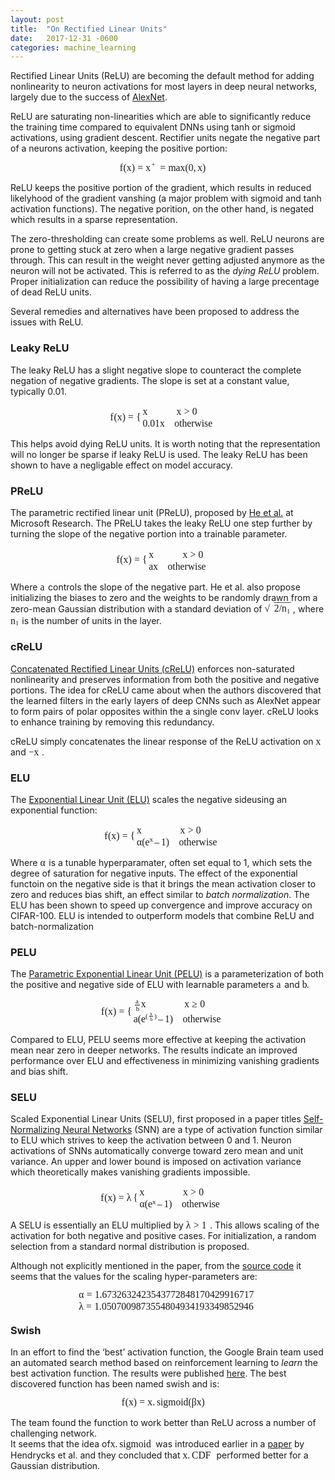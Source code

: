 ```yaml
---
layout: post
title:  "On Rectified Linear Units"
date:   2017-12-31 -0600
categories: machine_learning
---
```

<script type="text/javascript" src="http://cdn.mathjax.org/mathjax/latest/MathJax.js?config=default"></script>
Rectified Linear Units (ReLU) are becoming the default method for adding nonlinearity to neuron activations for most layers in deep neural networks, largely due to the success of [AlexNet](https://papers.nips.cc/paper/4824-imagenet-classification-with-deep-convolutional-neural-networks.pdf).

ReLU are saturating non-linearities which are able to significantly reduce the training time compared to equivalent DNNs using tanh or sigmoid activations, using gradient descent. Rectifier units negate the negative part of a neurons activation, keeping the positive portion:

<p><span class="MathJax_Preview" style="display: none;"></span><div class="MathJax_Display" style="text-align: center;"><span class="MathJax" id="MathJax-Element-1-Frame" tabindex="0" style="text-align: center;"><nobr><span class="math" id="MathJax-Span-1" style="width: 11.074em; display: inline-block;"><span style="display: inline-block; position: relative; width: 9.868em; height: 0px; font-size: 112%;"><span style="position: absolute; clip: rect(1.297em, 1009.78em, 2.636em, -999.998em); top: -2.23em; left: 0em;"><span class="mrow" id="MathJax-Span-2"><span class="mi" id="MathJax-Span-3" style="font-family: MathJax_Math-italic;">f<span style="display: inline-block; overflow: hidden; height: 1px; width: 0.047em;"></span></span><span class="mo" id="MathJax-Span-4" style="font-family: MathJax_Main;">(</span><span class="mi" id="MathJax-Span-5" style="font-family: MathJax_Math-italic;">x</span><span class="mo" id="MathJax-Span-6" style="font-family: MathJax_Main;">)</span><span class="mo" id="MathJax-Span-7" style="font-family: MathJax_Main; padding-left: 0.27em;">=</span><span class="msubsup" id="MathJax-Span-8" style="padding-left: 0.27em;"><span style="display: inline-block; position: relative; width: 1.208em; height: 0px;"><span style="position: absolute; clip: rect(3.44em, 1000.54em, 4.154em, -999.998em); top: -4.016em; left: 0em;"><span class="mi" id="MathJax-Span-9" style="font-family: MathJax_Math-italic;">x</span><span style="display: inline-block; width: 0px; height: 4.02em;"></span></span><span style="position: absolute; top: -4.417em; left: 0.583em;"><span class="mo" id="MathJax-Span-10" style="font-size: 70.7%; font-family: MathJax_Main;">+</span><span style="display: inline-block; width: 0px; height: 4.02em;"></span></span></span></span><span class="mo" id="MathJax-Span-11" style="font-family: MathJax_Main; padding-left: 0.27em;">=</span><span class="mo" id="MathJax-Span-12" style="font-family: MathJax_Main; padding-left: 0.27em;">max</span><span class="mo" id="MathJax-Span-13" style="font-family: MathJax_Main;">(</span><span class="mn" id="MathJax-Span-14" style="font-family: MathJax_Main;">0</span><span class="mo" id="MathJax-Span-15" style="font-family: MathJax_Main;">,</span><span class="mi" id="MathJax-Span-16" style="font-family: MathJax_Math-italic; padding-left: 0.181em;">x</span><span class="mo" id="MathJax-Span-17" style="font-family: MathJax_Main;">)</span></span><span style="display: inline-block; width: 0px; height: 2.234em;"></span></span></span><span style="display: inline-block; overflow: hidden; vertical-align: -0.348em; border-left: 0px solid; width: 0px; height: 1.302em;"></span></span></nobr></span></div><script type="math/tex; mode=display" id="MathJax-Element-1">\begin{equation} f(x) = x^+ = \max(0, x) \end{equation}</script></p>

ReLU keeps the positive portion of the gradient, which results in reduced likelyhood of the gradient vanshing (a major problem with sigmoid and tanh activation functions). The negative porition, on the other hand, is negated which results in a sparse representation.

The zero-thresholding can create some problems as well. ReLU neurons are prone to getting stuck at zero when a large negative gradient passes through. This can result in the weight never getting adjusted anymore as the neuron will not be activated. This is referred to as the <em>dying ReLU</em> problem. Proper initialization can reduce the possibility of having a large precentage of dead ReLU units.

Several remedies and alternatives have been proposed to address the issues with ReLU.

### Leaky ReLU

The leaky ReLU has a slight negative slope to counteract the complete negation of negative gradients. The slope is set at a constant value, typically 0.01.

<p><span class="MathJax_Preview" style="display: none;"></span><div class="MathJax_Display" style="text-align: center;"><span class="MathJax" id="MathJax-Element-2-Frame" tabindex="0" style="text-align: center;"><nobr><span class="math" id="MathJax-Span-18" style="width: 13.217em; display: inline-block;"><span style="display: inline-block; position: relative; width: 11.788em; height: 0px; font-size: 112%;"><span style="position: absolute; clip: rect(1.788em, 1011.79em, 4.422em, -999.998em); top: -3.346em; left: 0em;"><span class="mrow" id="MathJax-Span-19"><span class="mi" id="MathJax-Span-20" style="font-family: MathJax_Math-italic;">f<span style="display: inline-block; overflow: hidden; height: 1px; width: 0.047em;"></span></span><span class="mo" id="MathJax-Span-21" style="font-family: MathJax_Main;">(</span><span class="mi" id="MathJax-Span-22" style="font-family: MathJax_Math-italic;">x</span><span class="mo" id="MathJax-Span-23" style="font-family: MathJax_Main;">)</span><span class="mo" id="MathJax-Span-24" style="font-family: MathJax_Main; padding-left: 0.27em;">=</span><span class="mrow" id="MathJax-Span-25" style="padding-left: 0.27em;"><span class="mo" id="MathJax-Span-26" style="vertical-align: 0em;"><span style="font-family: MathJax_Size3;">{</span></span><span class="mtable" id="MathJax-Span-27" style="padding-right: 0.181em; padding-left: 0.181em;"><span style="display: inline-block; position: relative; width: 7.458em; height: 0px;"><span style="position: absolute; clip: rect(2.681em, 1007.46em, 4.824em, -999.998em); top: -4.016em; left: 0em;"><span style="display: inline-block; position: relative; width: 7.458em; height: 0px;"><span style="position: absolute; clip: rect(3.217em, 1005.94em, 4.199em, -999.998em); top: -4.551em; left: 0em;"><span class="mtd" id="MathJax-Span-28"><span class="mrow" id="MathJax-Span-29"><span class="mi" id="MathJax-Span-30" style="font-family: MathJax_Math-italic;">x</span><span class="mspace" id="MathJax-Span-31" style="height: 0em; vertical-align: 0em; width: 0.984em; display: inline-block; overflow: hidden;"></span><span class="mspace" id="MathJax-Span-32" style="height: 0em; vertical-align: 0em; width: 0.984em; display: inline-block; overflow: hidden;"></span><span class="mspace" id="MathJax-Span-33" style="height: 0em; vertical-align: 0em; width: 0.984em; display: inline-block; overflow: hidden;"></span><span class="mi" id="MathJax-Span-34" style="font-family: MathJax_Math-italic;">x</span><span class="mo" id="MathJax-Span-35" style="font-family: MathJax_Main; padding-left: 0.27em;">&gt;</span><span class="mn" id="MathJax-Span-36" style="font-family: MathJax_Main; padding-left: 0.27em;">0</span></span></span><span style="display: inline-block; width: 0px; height: 4.02em;"></span></span><span style="position: absolute; clip: rect(3.172em, 1007.46em, 4.154em, -999.998em); top: -3.346em; left: 0em;"><span class="mtd" id="MathJax-Span-37"><span class="mrow" id="MathJax-Span-38"><span class="mn" id="MathJax-Span-39" style="font-family: MathJax_Main;">0.01</span><span class="mi" id="MathJax-Span-40" style="font-family: MathJax_Math-italic;">x</span><span class="mspace" id="MathJax-Span-41" style="height: 0em; vertical-align: 0em; width: 0.984em; display: inline-block; overflow: hidden;"></span><span class="mtext" id="MathJax-Span-42" style="font-family: MathJax_Main;">otherwise</span></span></span><span style="display: inline-block; width: 0px; height: 4.02em;"></span></span></span><span style="display: inline-block; width: 0px; height: 4.02em;"></span></span></span></span><span class="mo" id="MathJax-Span-43"></span></span></span><span style="display: inline-block; width: 0px; height: 3.35em;"></span></span></span><span style="display: inline-block; overflow: hidden; vertical-align: -1.097em; border-left: 0px solid; width: 0px; height: 2.802em;"></span></span></nobr></span></div><script type="math/tex; mode=display" id="MathJax-Element-2">\begin{equation} 
f(x)=\begin{cases} 
x \quad \quad \quad x > 0\\ 
0.01x \quad \text{otherwise} 
\end{cases} 
\end{equation}</script></p>

This helps avoid dying ReLU units. It is worth noting that the representation will no longer be sparse if leaky ReLU is used. The leaky ReLU has been shown to have a negligable effect on model accuracy.

### PReLU

The parametric rectified linear unit (PReLU), proposed by [He et al.](https://arxiv.org/pdf/1502.01852.pdf) at Microsoft Research. The PReLU takes the leaky ReLU one step further by turning the slope of the negative portion into a trainable parameter.

<p><span class="MathJax_Preview" style="display: none;"></span><div class="MathJax_Display" style="text-align: center;"><span class="MathJax" id="MathJax-Element-3-Frame" tabindex="0" style="text-align: center;"><nobr><span class="math" id="MathJax-Span-44" style="width: 11.833em; display: inline-block;"><span style="display: inline-block; position: relative; width: 10.538em; height: 0px; font-size: 112%;"><span style="position: absolute; clip: rect(1.788em, 1010.54em, 4.422em, -999.998em); top: -3.346em; left: 0em;"><span class="mrow" id="MathJax-Span-45"><span class="mi" id="MathJax-Span-46" style="font-family: MathJax_Math-italic;">f<span style="display: inline-block; overflow: hidden; height: 1px; width: 0.047em;"></span></span><span class="mo" id="MathJax-Span-47" style="font-family: MathJax_Main;">(</span><span class="mi" id="MathJax-Span-48" style="font-family: MathJax_Math-italic;">x</span><span class="mo" id="MathJax-Span-49" style="font-family: MathJax_Main;">)</span><span class="mo" id="MathJax-Span-50" style="font-family: MathJax_Main; padding-left: 0.27em;">=</span><span class="mrow" id="MathJax-Span-51" style="padding-left: 0.27em;"><span class="mo" id="MathJax-Span-52" style="vertical-align: 0em;"><span style="font-family: MathJax_Size3;">{</span></span><span class="mtable" id="MathJax-Span-53" style="padding-right: 0.181em; padding-left: 0.181em;"><span style="display: inline-block; position: relative; width: 6.208em; height: 0px;"><span style="position: absolute; clip: rect(2.681em, 1006.21em, 4.824em, -999.998em); top: -4.016em; left: 0em;"><span style="display: inline-block; position: relative; width: 6.208em; height: 0px;"><span style="position: absolute; clip: rect(3.217em, 1005.94em, 4.199em, -999.998em); top: -4.551em; left: 0em;"><span class="mtd" id="MathJax-Span-54"><span class="mrow" id="MathJax-Span-55"><span class="mi" id="MathJax-Span-56" style="font-family: MathJax_Math-italic;">x</span><span class="mspace" id="MathJax-Span-57" style="height: 0em; vertical-align: 0em; width: 0.984em; display: inline-block; overflow: hidden;"></span><span class="mspace" id="MathJax-Span-58" style="height: 0em; vertical-align: 0em; width: 0.984em; display: inline-block; overflow: hidden;"></span><span class="mspace" id="MathJax-Span-59" style="height: 0em; vertical-align: 0em; width: 0.984em; display: inline-block; overflow: hidden;"></span><span class="mi" id="MathJax-Span-60" style="font-family: MathJax_Math-italic;">x</span><span class="mo" id="MathJax-Span-61" style="font-family: MathJax_Main; padding-left: 0.27em;">&gt;</span><span class="mn" id="MathJax-Span-62" style="font-family: MathJax_Main; padding-left: 0.27em;">0</span></span></span><span style="display: inline-block; width: 0px; height: 4.02em;"></span></span><span style="position: absolute; clip: rect(3.172em, 1006.21em, 4.154em, -999.998em); top: -3.346em; left: 0em;"><span class="mtd" id="MathJax-Span-63"><span class="mrow" id="MathJax-Span-64"><span class="mi" id="MathJax-Span-65" style="font-family: MathJax_Math-italic;">a</span><span class="mi" id="MathJax-Span-66" style="font-family: MathJax_Math-italic;">x</span><span class="mspace" id="MathJax-Span-67" style="height: 0em; vertical-align: 0em; width: 0.984em; display: inline-block; overflow: hidden;"></span><span class="mtext" id="MathJax-Span-68" style="font-family: MathJax_Main;">otherwise</span></span></span><span style="display: inline-block; width: 0px; height: 4.02em;"></span></span></span><span style="display: inline-block; width: 0px; height: 4.02em;"></span></span></span></span><span class="mo" id="MathJax-Span-69"></span></span></span><span style="display: inline-block; width: 0px; height: 3.35em;"></span></span></span><span style="display: inline-block; overflow: hidden; vertical-align: -1.097em; border-left: 0px solid; width: 0px; height: 2.802em;"></span></span></nobr></span></div><script type="math/tex; mode=display" id="MathJax-Element-3">\begin{equation} 
f(x)=\begin{cases} 
x \quad \quad \quad x > 0 \\ 
ax \quad \text{otherwise} 
\end{cases} 
\end{equation}</script></p>
<p>Where <span class="MathJax_Preview" style="display: none;"></span><span class="MathJax" id="MathJax-Element-4-Frame" tabindex="0" style=""><nobr><span class="math" id="MathJax-Span-70" style="width: 0.627em; display: inline-block;"><span style="display: inline-block; position: relative; width: 0.538em; height: 0px; font-size: 112%;"><span style="position: absolute; clip: rect(1.654em, 1000.49em, 2.368em, -999.998em); top: -2.23em; left: 0em;"><span class="mrow" id="MathJax-Span-71"><span class="mi" id="MathJax-Span-72" style="font-family: MathJax_Math-italic;">a</span></span><span style="display: inline-block; width: 0px; height: 2.234em;"></span></span></span><span style="display: inline-block; overflow: hidden; vertical-align: -0.048em; border-left: 0px solid; width: 0px; height: 0.603em;"></span></span></nobr></span><script type="math/tex" id="MathJax-Element-4">a</script> controls the slope of the negative part. He et al. also propose initializing the biases to zero and the weights to be randomly drawn from a zero-mean Gaussian distribution with a standard deviation of <span class="MathJax_Preview" style="display: none;"></span><span class="MathJax" id="MathJax-Element-5-Frame" tabindex="0" style=""><nobr><span class="math" id="MathJax-Span-73" style="width: 3.261em; display: inline-block;"><span style="display: inline-block; position: relative; width: 2.904em; height: 0px; font-size: 112%;"><span style="position: absolute; clip: rect(1.252em, 1002.9em, 2.681em, -999.998em); top: -2.23em; left: 0em;"><span class="mrow" id="MathJax-Span-74"><span class="msqrt" id="MathJax-Span-75"><span style="display: inline-block; position: relative; width: 2.904em; height: 0px;"><span style="position: absolute; clip: rect(3.127em, 1001.88em, 4.422em, -999.998em); top: -4.016em; left: 0.984em;"><span class="mrow" id="MathJax-Span-76"><span class="mn" id="MathJax-Span-77" style="font-family: MathJax_Main;">2</span><span class="texatom" id="MathJax-Span-78"><span class="mrow" id="MathJax-Span-79"><span class="mo" id="MathJax-Span-80" style="font-family: MathJax_Main;">/</span></span></span><span class="msubsup" id="MathJax-Span-81"><span style="display: inline-block; position: relative; width: 0.895em; height: 0px;"><span style="position: absolute; clip: rect(3.44em, 1000.58em, 4.154em, -999.998em); top: -4.016em; left: 0em;"><span class="mi" id="MathJax-Span-82" style="font-family: MathJax_Math-italic;">n</span><span style="display: inline-block; width: 0px; height: 4.02em;"></span></span><span style="position: absolute; top: -3.882em; left: 0.583em;"><span class="mi" id="MathJax-Span-83" style="font-size: 70.7%; font-family: MathJax_Math-italic;">l</span><span style="display: inline-block; width: 0px; height: 4.02em;"></span></span></span></span></span><span style="display: inline-block; width: 0px; height: 4.02em;"></span></span><span style="position: absolute; clip: rect(3.618em, 1001.92em, 3.931em, -999.998em); top: -4.596em; left: 0.984em;"><span style="display: inline-block; position: relative; width: 1.922em; height: 0px;"><span style="position: absolute; font-family: MathJax_Main; top: -4.016em; left: -0.087em;">−<span style="display: inline-block; width: 0px; height: 4.02em;"></span></span><span style="position: absolute; font-family: MathJax_Main; top: -4.016em; left: 1.208em;">−<span style="display: inline-block; width: 0px; height: 4.02em;"></span></span><span style="font-family: MathJax_Main; position: absolute; top: -4.016em; left: 0.315em;">−<span style="display: inline-block; width: 0px; height: 4.02em;"></span></span><span style="font-family: MathJax_Main; position: absolute; top: -4.016em; left: 0.761em;">−<span style="display: inline-block; width: 0px; height: 4.02em;"></span></span></span><span style="display: inline-block; width: 0px; height: 4.02em;"></span></span><span style="position: absolute; clip: rect(3.038em, 1001.03em, 4.511em, -999.998em); top: -4.016em; left: 0em;"><span style="font-family: MathJax_Size1;">√</span><span style="display: inline-block; width: 0px; height: 4.02em;"></span></span></span></span></span><span style="display: inline-block; width: 0px; height: 2.234em;"></span></span></span><span style="display: inline-block; overflow: hidden; vertical-align: -0.398em; border-left: 0px solid; width: 0px; height: 1.453em;"></span></span></nobr></span><script type="math/tex" id="MathJax-Element-5">\sqrt{2/n_l}</script>, where <span class="MathJax_Preview" style="display: none;"></span><span class="MathJax" id="MathJax-Element-6-Frame" tabindex="0" style=""><nobr><span class="math" id="MathJax-Span-84" style="width: 1.029em; display: inline-block;"><span style="display: inline-block; position: relative; width: 0.895em; height: 0px; font-size: 112%;"><span style="position: absolute; clip: rect(1.654em, 1000.89em, 2.547em, -999.998em); top: -2.23em; left: 0em;"><span class="mrow" id="MathJax-Span-85"><span class="msubsup" id="MathJax-Span-86"><span style="display: inline-block; position: relative; width: 0.895em; height: 0px;"><span style="position: absolute; clip: rect(3.44em, 1000.58em, 4.154em, -999.998em); top: -4.016em; left: 0em;"><span class="mi" id="MathJax-Span-87" style="font-family: MathJax_Math-italic;">n</span><span style="display: inline-block; width: 0px; height: 4.02em;"></span></span><span style="position: absolute; top: -3.882em; left: 0.583em;"><span class="mi" id="MathJax-Span-88" style="font-size: 70.7%; font-family: MathJax_Math-italic;">l</span><span style="display: inline-block; width: 0px; height: 4.02em;"></span></span></span></span></span><span style="display: inline-block; width: 0px; height: 2.234em;"></span></span></span><span style="display: inline-block; overflow: hidden; vertical-align: -0.247em; border-left: 0px solid; width: 0px; height: 0.753em;"></span></span></nobr></span><script type="math/tex" id="MathJax-Element-6">n_l</script> is the number of units in the layer.</p>
<h3>cReLU</h3>
<p><a href="https://arxiv.org/pdf/1603.05201.pdf">Concatenated Rectified Linear Units (cReLU)</a> enforces non-saturated nonlinearity and preserves information from both the positive and negative portions. The idea for cReLU came about when the authors discovered that the learned filters in the early layers of deep CNNs such as AlexNet appear to form pairs of polar opposites within the a single conv layer. cReLU looks to enhance training by removing this redundancy.</p>
<p>cReLU simply concatenates the linear response of the ReLU activation on <span class="MathJax_Preview" style="display: none;"></span><span class="MathJax" id="MathJax-Element-7-Frame" tabindex="0" style=""><nobr><span class="math" id="MathJax-Span-89" style="width: 0.672em; display: inline-block;"><span style="display: inline-block; position: relative; width: 0.583em; height: 0px; font-size: 112%;"><span style="position: absolute; clip: rect(1.654em, 1000.54em, 2.368em, -999.998em); top: -2.23em; left: 0em;"><span class="mrow" id="MathJax-Span-90"><span class="mi" id="MathJax-Span-91" style="font-family: MathJax_Math-italic;">x</span></span><span style="display: inline-block; width: 0px; height: 2.234em;"></span></span></span><span style="display: inline-block; overflow: hidden; vertical-align: -0.048em; border-left: 0px solid; width: 0px; height: 0.603em;"></span></span></nobr></span><script type="math/tex" id="MathJax-Element-7">x</script> and <span class="MathJax_Preview" style="display: none;"></span><span class="MathJax" id="MathJax-Element-8-Frame" tabindex="0" style=""><nobr><span class="math" id="MathJax-Span-92" style="width: 1.52em; display: inline-block;"><span style="display: inline-block; position: relative; width: 1.342em; height: 0px; font-size: 112%;"><span style="position: absolute; clip: rect(1.52em, 1001.3em, 2.458em, -999.998em); top: -2.23em; left: 0em;"><span class="mrow" id="MathJax-Span-93"><span class="mo" id="MathJax-Span-94" style="font-family: MathJax_Main;">−</span><span class="mi" id="MathJax-Span-95" style="font-family: MathJax_Math-italic;">x</span></span><span style="display: inline-block; width: 0px; height: 2.234em;"></span></span></span><span style="display: inline-block; overflow: hidden; vertical-align: -0.148em; border-left: 0px solid; width: 0px; height: 0.853em;"></span></span></nobr></span><script type="math/tex" id="MathJax-Element-8">-x</script>.</p>

### ELU

<p>The <a href="https://arxiv.org/pdf/1511.07289.pdf">Exponential Linear Unit (ELU)</a> scales the negative sideusing an exponential function:</p>
<p><span class="MathJax_Preview" style="display: none;"></span><div class="MathJax_Display" style="text-align: center;"><span class="MathJax" id="MathJax-Element-9-Frame" tabindex="0" style="text-align: center;"><nobr><span class="math" id="MathJax-Span-96" style="width: 14.556em; display: inline-block;"><span style="display: inline-block; position: relative; width: 12.993em; height: 0px; font-size: 112%;"><span style="position: absolute; clip: rect(1.788em, 1012.99em, 4.422em, -999.998em); top: -3.346em; left: 0em;"><span class="mrow" id="MathJax-Span-97"><span class="mi" id="MathJax-Span-98" style="font-family: MathJax_Math-italic;">f<span style="display: inline-block; overflow: hidden; height: 1px; width: 0.047em;"></span></span><span class="mo" id="MathJax-Span-99" style="font-family: MathJax_Main;">(</span><span class="mi" id="MathJax-Span-100" style="font-family: MathJax_Math-italic;">x</span><span class="mo" id="MathJax-Span-101" style="font-family: MathJax_Main;">)</span><span class="mo" id="MathJax-Span-102" style="font-family: MathJax_Main; padding-left: 0.27em;">=</span><span class="mrow" id="MathJax-Span-103" style="padding-left: 0.27em;"><span class="mo" id="MathJax-Span-104" style="vertical-align: 0em;"><span style="font-family: MathJax_Size3;">{</span></span><span class="mtable" id="MathJax-Span-105" style="padding-right: 0.181em; padding-left: 0.181em;"><span style="display: inline-block; position: relative; width: 8.663em; height: 0px;"><span style="position: absolute; clip: rect(2.636em, 1008.62em, 5.047em, -999.998em); top: -4.016em; left: 0em;"><span style="display: inline-block; position: relative; width: 8.663em; height: 0px;"><span style="position: absolute; clip: rect(3.217em, 1006.92em, 4.199em, -999.998em); top: -4.596em; left: 0em;"><span class="mtd" id="MathJax-Span-106"><span class="mrow" id="MathJax-Span-107"><span class="mi" id="MathJax-Span-108" style="font-family: MathJax_Math-italic;">x</span><span class="mspace" id="MathJax-Span-109" style="height: 0em; vertical-align: 0em; width: 0.984em; display: inline-block; overflow: hidden;"></span><span class="mspace" id="MathJax-Span-110" style="height: 0em; vertical-align: 0em; width: 0.984em; display: inline-block; overflow: hidden;"></span><span class="mspace" id="MathJax-Span-111" style="height: 0em; vertical-align: 0em; width: 0.984em; display: inline-block; overflow: hidden;"></span><span class="mspace" id="MathJax-Span-112" style="height: 0em; vertical-align: 0em; width: 0.984em; display: inline-block; overflow: hidden;"></span><span class="mi" id="MathJax-Span-113" style="font-family: MathJax_Math-italic;">x</span><span class="mo" id="MathJax-Span-114" style="font-family: MathJax_Main; padding-left: 0.27em;">&gt;</span><span class="mn" id="MathJax-Span-115" style="font-family: MathJax_Main; padding-left: 0.27em;">0</span></span></span><span style="display: inline-block; width: 0px; height: 4.02em;"></span></span><span style="position: absolute; clip: rect(3.127em, 1008.62em, 4.422em, -999.998em); top: -3.391em; left: 0em;"><span class="mtd" id="MathJax-Span-116"><span class="mrow" id="MathJax-Span-117"><span class="mi" id="MathJax-Span-118" style="font-family: MathJax_Math-italic;">α</span><span class="mo" id="MathJax-Span-119" style="font-family: MathJax_Main;">(</span><span class="msubsup" id="MathJax-Span-120"><span style="display: inline-block; position: relative; width: 0.94em; height: 0px;"><span style="position: absolute; clip: rect(3.44em, 1000.45em, 4.154em, -999.998em); top: -4.016em; left: 0em;"><span class="mi" id="MathJax-Span-121" style="font-family: MathJax_Math-italic;">e</span><span style="display: inline-block; width: 0px; height: 4.02em;"></span></span><span style="position: absolute; top: -4.373em; left: 0.449em;"><span class="mi" id="MathJax-Span-122" style="font-size: 70.7%; font-family: MathJax_Math-italic;">x</span><span style="display: inline-block; width: 0px; height: 4.02em;"></span></span></span></span><span class="mo" id="MathJax-Span-123" style="font-family: MathJax_Main;">–</span><span class="mn" id="MathJax-Span-124" style="font-family: MathJax_Main; padding-left: 0.181em;">1</span><span class="mo" id="MathJax-Span-125" style="font-family: MathJax_Main;">)</span><span class="mspace" id="MathJax-Span-126" style="height: 0em; vertical-align: 0em; width: 0.984em; display: inline-block; overflow: hidden;"></span><span class="mtext" id="MathJax-Span-127" style="font-family: MathJax_Main;">otherwise</span></span></span><span style="display: inline-block; width: 0px; height: 4.02em;"></span></span></span><span style="display: inline-block; width: 0px; height: 4.02em;"></span></span></span></span><span class="mo" id="MathJax-Span-128"></span></span></span><span style="display: inline-block; width: 0px; height: 3.35em;"></span></span></span><span style="display: inline-block; overflow: hidden; vertical-align: -1.097em; border-left: 0px solid; width: 0px; height: 2.802em;"></span></span></nobr></span></div><script type="math/tex; mode=display" id="MathJax-Element-9">\begin{equation} 
f(x)=\begin{cases} 
x \quad \quad \quad \quad x > 0\\ 
\alpha(e^x – 1) \quad \text{otherwise} 
\end{cases} 
\end{equation}</script></p>
<p>Where <span class="MathJax_Preview" style="display: none;"></span><span class="MathJax" id="MathJax-Element-10-Frame" tabindex="0" style=""><nobr><span class="math" id="MathJax-Span-129" style="width: 0.717em; display: inline-block;"><span style="display: inline-block; position: relative; width: 0.627em; height: 0px; font-size: 112%;"><span style="position: absolute; clip: rect(1.654em, 1000.58em, 2.368em, -999.998em); top: -2.23em; left: 0em;"><span class="mrow" id="MathJax-Span-130"><span class="mi" id="MathJax-Span-131" style="font-family: MathJax_Math-italic;">α</span></span><span style="display: inline-block; width: 0px; height: 2.234em;"></span></span></span><span style="display: inline-block; overflow: hidden; vertical-align: -0.048em; border-left: 0px solid; width: 0px; height: 0.603em;"></span></span></nobr></span><script type="math/tex" id="MathJax-Element-10">\alpha</script> is a tunable hyperparamater, often set equal to 1, which sets the degree of saturation for negative inputs. The effect of the exponential functoin on the negative side is that it brings the mean activation closer to zero and reduces bias shift, an effect similar to <em>batch normalization</em>. The ELU has been shown to speed up convergence and improve accuracy on CIFAR-100. ELU is intended to outperform models that combine ReLU and batch-normalization</p>

### PELU

<p>The <a href="https://arxiv.org/pdf/1605.09332.pdf">Parametric Exponential Linear Unit (PELU)</a> is a parameterization of both the positive and negative side of ELU with learnable parameters <span class="MathJax_Preview" style="display: none;"></span><span class="MathJax" id="MathJax-Element-11-Frame" tabindex="0" style=""><nobr><span class="math" id="MathJax-Span-132" style="width: 0.627em; display: inline-block;"><span style="display: inline-block; position: relative; width: 0.538em; height: 0px; font-size: 112%;"><span style="position: absolute; clip: rect(1.654em, 1000.49em, 2.368em, -999.998em); top: -2.23em; left: 0em;"><span class="mrow" id="MathJax-Span-133"><span class="mi" id="MathJax-Span-134" style="font-family: MathJax_Math-italic;">a</span></span><span style="display: inline-block; width: 0px; height: 2.234em;"></span></span></span><span style="display: inline-block; overflow: hidden; vertical-align: -0.048em; border-left: 0px solid; width: 0px; height: 0.603em;"></span></span></nobr></span><script type="math/tex" id="MathJax-Element-11">a</script> and <span class="MathJax_Preview" style="display: none;"></span><span class="MathJax" id="MathJax-Element-12-Frame" tabindex="0" style=""><nobr><span class="math" id="MathJax-Span-135" style="width: 0.493em; display: inline-block;"><span style="display: inline-block; position: relative; width: 0.449em; height: 0px; font-size: 112%;"><span style="position: absolute; clip: rect(1.386em, 1000.45em, 2.368em, -999.998em); top: -2.23em; left: 0em;"><span class="mrow" id="MathJax-Span-136"><span class="mi" id="MathJax-Span-137" style="font-family: MathJax_Math-italic;">b</span></span><span style="display: inline-block; width: 0px; height: 2.234em;"></span></span></span><span style="display: inline-block; overflow: hidden; vertical-align: -0.048em; border-left: 0px solid; width: 0px; height: 0.903em;"></span></span></nobr></span><script type="math/tex" id="MathJax-Element-12">b</script>.</p>
<p><span class="MathJax_Preview" style="display: none;"></span><div class="MathJax_Display" style="text-align: center;"><span class="MathJax" id="MathJax-Element-13-Frame" tabindex="0" style="text-align: center;"><nobr><span class="math" id="MathJax-Span-138" style="width: 15.315em; display: inline-block;"><span style="display: inline-block; position: relative; width: 13.663em; height: 0px; font-size: 112%;"><span style="position: absolute; clip: rect(1.654em, 1013.66em, 4.556em, -999.998em); top: -3.346em; left: 0em;"><span class="mrow" id="MathJax-Span-139"><span class="mi" id="MathJax-Span-140" style="font-family: MathJax_Math-italic;">f<span style="display: inline-block; overflow: hidden; height: 1px; width: 0.047em;"></span></span><span class="mo" id="MathJax-Span-141" style="font-family: MathJax_Main;">(</span><span class="mi" id="MathJax-Span-142" style="font-family: MathJax_Math-italic;">x</span><span class="mo" id="MathJax-Span-143" style="font-family: MathJax_Main;">)</span><span class="mo" id="MathJax-Span-144" style="font-family: MathJax_Main; padding-left: 0.27em;">=</span><span class="mrow" id="MathJax-Span-145" style="padding-left: 0.27em;"><span class="mo" id="MathJax-Span-146" style="vertical-align: 0em;"><span style="font-family: MathJax_Size3;">{</span></span><span class="mtable" id="MathJax-Span-147" style="padding-right: 0.181em; padding-left: 0.181em;"><span style="display: inline-block; position: relative; width: 9.333em; height: 0px;"><span style="position: absolute; clip: rect(2.413em, 1009.33em, 5.225em, -999.998em); top: -4.016em; left: 0em;"><span style="display: inline-block; position: relative; width: 9.333em; height: 0px;"><span style="position: absolute; clip: rect(3.172em, 1007.64em, 4.556em, -999.998em); top: -4.775em; left: 0em;"><span class="mtd" id="MathJax-Span-148"><span class="mrow" id="MathJax-Span-149"><span class="mfrac" id="MathJax-Span-150"><span style="display: inline-block; position: relative; width: 0.493em; height: 0px; margin-right: 0.136em; margin-left: 0.136em;"><span style="position: absolute; clip: rect(3.574em, 1000.36em, 4.154em, -999.998em); top: -4.417em; left: 50%; margin-left: -0.176em;"><span class="mi" id="MathJax-Span-151" style="font-size: 70.7%; font-family: MathJax_Math-italic;">a</span><span style="display: inline-block; width: 0px; height: 4.02em;"></span></span><span style="position: absolute; clip: rect(3.395em, 1000.32em, 4.154em, -999.998em); top: -3.614em; left: 50%; margin-left: -0.132em;"><span class="mi" id="MathJax-Span-152" style="font-size: 70.7%; font-family: MathJax_Math-italic;">b</span><span style="display: inline-block; width: 0px; height: 4.02em;"></span></span><span style="position: absolute; clip: rect(0.895em, 1000.49em, 1.208em, -999.998em); top: -1.292em; left: 0em;"><span style="display: inline-block; overflow: hidden; vertical-align: 0em; border-top: 1.3px solid; width: 0.493em; height: 0px;"></span><span style="display: inline-block; width: 0px; height: 1.074em;"></span></span></span></span><span class="mi" id="MathJax-Span-153" style="font-family: MathJax_Math-italic;">x</span><span class="mspace" id="MathJax-Span-154" style="height: 0em; vertical-align: 0em; width: 0.984em; display: inline-block; overflow: hidden;"></span><span class="mspace" id="MathJax-Span-155" style="height: 0em; vertical-align: 0em; width: 0.984em; display: inline-block; overflow: hidden;"></span><span class="mspace" id="MathJax-Span-156" style="height: 0em; vertical-align: 0em; width: 0.984em; display: inline-block; overflow: hidden;"></span><span class="mspace" id="MathJax-Span-157" style="height: 0em; vertical-align: 0em; width: 0.984em; display: inline-block; overflow: hidden;"></span><span class="mi" id="MathJax-Span-158" style="font-family: MathJax_Math-italic;">x</span><span class="mo" id="MathJax-Span-159" style="font-family: MathJax_Main; padding-left: 0.27em;">≥</span><span class="mn" id="MathJax-Span-160" style="font-family: MathJax_Main; padding-left: 0.27em;">0</span></span></span><span style="display: inline-block; width: 0px; height: 4.02em;"></span></span><span style="position: absolute; clip: rect(2.904em, 1009.33em, 4.422em, -999.998em); top: -3.212em; left: 0em;"><span class="mtd" id="MathJax-Span-161"><span class="mrow" id="MathJax-Span-162"><span class="mi" id="MathJax-Span-163" style="font-family: MathJax_Math-italic;">a</span><span class="mo" id="MathJax-Span-164" style="font-family: MathJax_Main;">(</span><span class="msubsup" id="MathJax-Span-165"><span style="display: inline-block; position: relative; width: 1.743em; height: 0px;"><span style="position: absolute; clip: rect(3.44em, 1000.45em, 4.154em, -999.998em); top: -4.016em; left: 0em;"><span class="mi" id="MathJax-Span-166" style="font-family: MathJax_Math-italic;">e</span><span style="display: inline-block; width: 0px; height: 4.02em;"></span></span><span style="position: absolute; top: -4.462em; left: 0.449em;"><span class="texatom" id="MathJax-Span-167"><span class="mrow" id="MathJax-Span-168"><span class="mo" id="MathJax-Span-169" style="font-size: 70.7%; font-family: MathJax_Main;">(</span><span class="mfrac" id="MathJax-Span-170"><span style="display: inline-block; position: relative; width: 0.404em; height: 0px; margin-right: 0.136em; margin-left: 0.136em;"><span style="position: absolute; clip: rect(3.663em, 1000.27em, 4.154em, -999.998em); top: -4.328em; left: 50%; margin-left: -0.132em;"><span class="mi" id="MathJax-Span-171" style="font-size: 50%; font-family: MathJax_Math-italic;">x</span><span style="display: inline-block; width: 0px; height: 4.02em;"></span></span><span style="position: absolute; clip: rect(3.529em, 1000.23em, 4.154em, -999.998em); top: -3.703em; left: 50%; margin-left: -0.087em;"><span class="mi" id="MathJax-Span-172" style="font-size: 50%; font-family: MathJax_Math-italic;">b</span><span style="display: inline-block; width: 0px; height: 4.02em;"></span></span><span style="position: absolute; clip: rect(0.895em, 1000.4em, 1.208em, -999.998em); top: -1.203em; left: 0em;"><span style="display: inline-block; overflow: hidden; vertical-align: 0em; border-top: 1.3px solid; width: 0.404em; height: 0px;"></span><span style="display: inline-block; width: 0px; height: 1.074em;"></span></span></span></span><span class="mo" id="MathJax-Span-173" style="font-size: 70.7%; font-family: MathJax_Main;">)</span></span></span><span style="display: inline-block; width: 0px; height: 4.02em;"></span></span></span></span><span class="mo" id="MathJax-Span-174" style="font-family: MathJax_Main;">–</span><span class="mn" id="MathJax-Span-175" style="font-family: MathJax_Main; padding-left: 0.181em;">1</span><span class="mo" id="MathJax-Span-176" style="font-family: MathJax_Main;">)</span><span class="mspace" id="MathJax-Span-177" style="height: 0em; vertical-align: 0em; width: 0.984em; display: inline-block; overflow: hidden;"></span><span class="mtext" id="MathJax-Span-178" style="font-family: MathJax_Main;">otherwise</span></span></span><span style="display: inline-block; width: 0px; height: 4.02em;"></span></span></span><span style="display: inline-block; width: 0px; height: 4.02em;"></span></span></span></span><span class="mo" id="MathJax-Span-179"></span></span></span><span style="display: inline-block; width: 0px; height: 3.35em;"></span></span></span><span style="display: inline-block; overflow: hidden; vertical-align: -1.248em; border-left: 0px solid; width: 0px; height: 3.052em;"></span></span></nobr></span></div><script type="math/tex; mode=display" id="MathJax-Element-13">\begin{equation} 
f(x)=\begin{cases} 
\frac{a}{b}x \quad \quad \quad \quad x \geq 0\\ 
a(e^{(\frac{x}{b})} – 1) \quad \text{otherwise} 
\end{cases} 
\end{equation}</script></p>

Compared to ELU, PELU seems more effective at keeping the activation mean near zero in deeper networks.
The results indicate an improved performance over ELU and effectiveness in minimizing vanishing gradients and bias shift.

### SELU

Scaled Exponential Linear Units (SELU), first proposed in a paper titles [Self-Normalizing Neural Networks](https://arxiv.org/pdf/1706.02515.pdf) (SNN) are a type of activation function similar to ELU which strives to keep the activation between 0 and 1. Neuron activations of SNNs automatically converge toward zero mean and unit variance. An upper and lower bound is imposed on activation variance which theoretically makes vanishing gradients impossible.

<p><span class="MathJax_Preview" style="display: none;"></span><div class="MathJax_Display" style="text-align: center;"><span class="MathJax" id="MathJax-Element-14-Frame" tabindex="0" style="text-align: center;"><nobr><span class="math" id="MathJax-Span-180" style="width: 15.404em; display: inline-block;"><span style="display: inline-block; position: relative; width: 13.752em; height: 0px; font-size: 112%;"><span style="position: absolute; clip: rect(1.788em, 1013.75em, 4.422em, -999.998em); top: -3.346em; left: 0em;"><span class="mrow" id="MathJax-Span-181"><span class="mi" id="MathJax-Span-182" style="font-family: MathJax_Math-italic;">f<span style="display: inline-block; overflow: hidden; height: 1px; width: 0.047em;"></span></span><span class="mo" id="MathJax-Span-183" style="font-family: MathJax_Main;">(</span><span class="mi" id="MathJax-Span-184" style="font-family: MathJax_Math-italic;">x</span><span class="mo" id="MathJax-Span-185" style="font-family: MathJax_Main;">)</span><span class="mo" id="MathJax-Span-186" style="font-family: MathJax_Main; padding-left: 0.27em;">=</span><span class="mi" id="MathJax-Span-187" style="font-family: MathJax_Math-italic; padding-left: 0.27em;">λ</span><span class="mrow" id="MathJax-Span-188" style="padding-left: 0.181em;"><span class="mo" id="MathJax-Span-189" style="vertical-align: 0em;"><span style="font-family: MathJax_Size3;">{</span></span><span class="mtable" id="MathJax-Span-190" style="padding-right: 0.181em; padding-left: 0.181em;"><span style="display: inline-block; position: relative; width: 8.663em; height: 0px;"><span style="position: absolute; clip: rect(2.636em, 1008.62em, 5.047em, -999.998em); top: -4.016em; left: 0em;"><span style="display: inline-block; position: relative; width: 8.663em; height: 0px;"><span style="position: absolute; clip: rect(3.217em, 1006.92em, 4.199em, -999.998em); top: -4.596em; left: 0em;"><span class="mtd" id="MathJax-Span-191"><span class="mrow" id="MathJax-Span-192"><span class="mi" id="MathJax-Span-193" style="font-family: MathJax_Math-italic;">x</span><span class="mspace" id="MathJax-Span-194" style="height: 0em; vertical-align: 0em; width: 0.984em; display: inline-block; overflow: hidden;"></span><span class="mspace" id="MathJax-Span-195" style="height: 0em; vertical-align: 0em; width: 0.984em; display: inline-block; overflow: hidden;"></span><span class="mspace" id="MathJax-Span-196" style="height: 0em; vertical-align: 0em; width: 0.984em; display: inline-block; overflow: hidden;"></span><span class="mspace" id="MathJax-Span-197" style="height: 0em; vertical-align: 0em; width: 0.984em; display: inline-block; overflow: hidden;"></span><span class="mi" id="MathJax-Span-198" style="font-family: MathJax_Math-italic;">x</span><span class="mo" id="MathJax-Span-199" style="font-family: MathJax_Main; padding-left: 0.27em;">&gt;</span><span class="mn" id="MathJax-Span-200" style="font-family: MathJax_Main; padding-left: 0.27em;">0</span></span></span><span style="display: inline-block; width: 0px; height: 4.02em;"></span></span><span style="position: absolute; clip: rect(3.127em, 1008.62em, 4.422em, -999.998em); top: -3.391em; left: 0em;"><span class="mtd" id="MathJax-Span-201"><span class="mrow" id="MathJax-Span-202"><span class="mi" id="MathJax-Span-203" style="font-family: MathJax_Math-italic;">α</span><span class="mo" id="MathJax-Span-204" style="font-family: MathJax_Main;">(</span><span class="msubsup" id="MathJax-Span-205"><span style="display: inline-block; position: relative; width: 0.94em; height: 0px;"><span style="position: absolute; clip: rect(3.44em, 1000.45em, 4.154em, -999.998em); top: -4.016em; left: 0em;"><span class="mi" id="MathJax-Span-206" style="font-family: MathJax_Math-italic;">e</span><span style="display: inline-block; width: 0px; height: 4.02em;"></span></span><span style="position: absolute; top: -4.373em; left: 0.449em;"><span class="texatom" id="MathJax-Span-207"><span class="mrow" id="MathJax-Span-208"><span class="mi" id="MathJax-Span-209" style="font-size: 70.7%; font-family: MathJax_Math-italic;">x</span></span></span><span style="display: inline-block; width: 0px; height: 4.02em;"></span></span></span></span><span class="mo" id="MathJax-Span-210" style="font-family: MathJax_Main;">–</span><span class="mn" id="MathJax-Span-211" style="font-family: MathJax_Main; padding-left: 0.181em;">1</span><span class="mo" id="MathJax-Span-212" style="font-family: MathJax_Main;">)</span><span class="mspace" id="MathJax-Span-213" style="height: 0em; vertical-align: 0em; width: 0.984em; display: inline-block; overflow: hidden;"></span><span class="mtext" id="MathJax-Span-214" style="font-family: MathJax_Main;">otherwise</span></span></span><span style="display: inline-block; width: 0px; height: 4.02em;"></span></span></span><span style="display: inline-block; width: 0px; height: 4.02em;"></span></span></span></span><span class="mo" id="MathJax-Span-215"></span></span></span><span style="display: inline-block; width: 0px; height: 3.35em;"></span></span></span><span style="display: inline-block; overflow: hidden; vertical-align: -1.097em; border-left: 0px solid; width: 0px; height: 2.802em;"></span></span></nobr></span></div><script type="math/tex; mode=display" id="MathJax-Element-14">\begin{equation} 
f(x)=\lambda\begin{cases} 
x \quad \quad \quad \quad x > 0\\ 
\alpha(e^{x} – 1) \quad \text{otherwise} 
\end{cases} 
\end{equation}</script></p>

<p>A SELU is essentially an ELU multiplied by <span class="MathJax_Preview" style="display: none;"></span><span class="MathJax" id="MathJax-Element-15-Frame" tabindex="0" style=""><nobr><span class="math" id="MathJax-Span-216" style="width: 2.725em; display: inline-block;"><span style="display: inline-block; position: relative; width: 2.413em; height: 0px; font-size: 112%;"><span style="position: absolute; clip: rect(1.386em, 1002.32em, 2.413em, -999.998em); top: -2.23em; left: 0em;"><span class="mrow" id="MathJax-Span-217"><span class="mi" id="MathJax-Span-218" style="font-family: MathJax_Math-italic;">λ</span><span class="mo" id="MathJax-Span-219" style="font-family: MathJax_Main; padding-left: 0.27em;">&gt;</span><span class="mn" id="MathJax-Span-220" style="font-family: MathJax_Main; padding-left: 0.27em;">1</span></span><span style="display: inline-block; width: 0px; height: 2.234em;"></span></span></span><span style="display: inline-block; overflow: hidden; vertical-align: -0.098em; border-left: 0px solid; width: 0px; height: 0.903em;"></span></span></nobr></span><script type="math/tex" id="MathJax-Element-15">\lambda > 1</script>. This allows scaling of the activation for both negative and positive cases. For initialization, a random selection from a standard normal distribution is proposed.</p>

Although not explicitly mentioned in the paper, from the [source code](https://github.com/bioinf-jku/SNNs) it seems that the values for the scaling hyper-parameters are:

<p><span class="MathJax_Preview" style="display: none;"></span><div class="MathJax_Display"><span class="MathJax MathJax_FullWidth" id="MathJax-Element-16-Frame" tabindex="0" style=""><nobr><span class="math" id="MathJax-Span-221" style="width: 100%; display: inline-block; min-width: 20.404em;"><span style="display: inline-block; position: relative; width: 100%; height: 0px; font-size: 112%;"><span style="position: absolute; clip: rect(3.217em, 1018.22em, 5.359em, -999.998em); top: -4.016em; left: 0em; width: 100%;"><span class="mrow" id="MathJax-Span-222"><span style="display: inline-block; position: relative; width: 100%; height: 0px;"><span style="position: absolute; clip: rect(3.217em, 1018.22em, 4.154em, -999.998em); top: -4.016em; left: 50%; margin-left: -9.105em;"><span class="mi" id="MathJax-Span-223" style="font-family: MathJax_Math-italic;">α</span><span class="mo" id="MathJax-Span-224" style="font-family: MathJax_Main; padding-left: 0.27em;">=</span><span class="mn" id="MathJax-Span-225" style="font-family: MathJax_Main; padding-left: 0.27em;">1.6732632423543772848170429916717</span><span style="display: inline-block; width: 0px; height: 4.02em;"></span></span><span style="position: absolute; clip: rect(3.172em, 1018.13em, 4.154em, -999.998em); top: -2.81em; left: 50%; margin-left: -9.105em;"><span class="mspace" id="MathJax-Span-226" style="height: 0em; vertical-align: 0em; width: 0em; display: inline-block; overflow: hidden;"></span><span class="mi" id="MathJax-Span-227" style="font-family: MathJax_Math-italic;">λ</span><span class="mo" id="MathJax-Span-228" style="font-family: MathJax_Main; padding-left: 0.27em;">=</span><span class="mn" id="MathJax-Span-229" style="font-family: MathJax_Main; padding-left: 0.27em;">1.0507009873554804934193349852946</span><span style="display: inline-block; width: 0px; height: 4.02em;"></span></span></span></span><span style="display: inline-block; width: 0px; height: 4.02em;"></span></span></span><span style="display: inline-block; overflow: hidden; vertical-align: -1.397em; border-left: 0px solid; width: 0px; height: 2.252em;"></span></span></nobr></span></div><script type="math/tex; mode=display" id="MathJax-Element-16">\begin{equation} 
\alpha = 1.6732632423543772848170429916717 \\ 
\lambda = 1.0507009873554804934193349852946 
\end{equation}</script></p>

### Swish

In an effort to find the ‘best’ activation function, the Google Brain team used an automated search method based on reinforcement learning to <em>learn</em> the best activation function. The results were published [here](https://arxiv.org/pdf/1710.05941.pdf). The best discovered function has been named swish and is:

<p><span class="MathJax_Preview" style="display: none;"></span><div class="MathJax_Display" style="text-align: center;"><span class="MathJax" id="MathJax-Element-17-Frame" tabindex="0" style="text-align: center;"><nobr><span class="math" id="MathJax-Span-230" style="width: 10.627em; display: inline-block;"><span style="display: inline-block; position: relative; width: 9.467em; height: 0px; font-size: 112%;"><span style="position: absolute; clip: rect(1.342em, 1009.38em, 2.636em, -999.998em); top: -2.23em; left: 0em;"><span class="mrow" id="MathJax-Span-231"><span class="mi" id="MathJax-Span-232" style="font-family: MathJax_Math-italic;">f<span style="display: inline-block; overflow: hidden; height: 1px; width: 0.047em;"></span></span><span class="mo" id="MathJax-Span-233" style="font-family: MathJax_Main;">(</span><span class="mi" id="MathJax-Span-234" style="font-family: MathJax_Math-italic;">x</span><span class="mo" id="MathJax-Span-235" style="font-family: MathJax_Main;">)</span><span class="mo" id="MathJax-Span-236" style="font-family: MathJax_Main; padding-left: 0.27em;">=</span><span class="mi" id="MathJax-Span-237" style="font-family: MathJax_Math-italic; padding-left: 0.27em;">x</span><span class="mo" id="MathJax-Span-238" style="font-family: MathJax_Main;">.</span><span class="mtext" id="MathJax-Span-239" style="font-family: MathJax_Main; padding-left: 0.181em;">sigmoid</span><span class="mo" id="MathJax-Span-240" style="font-family: MathJax_Main;">(</span><span class="mi" id="MathJax-Span-241" style="font-family: MathJax_Math-italic;">β<span style="display: inline-block; overflow: hidden; height: 1px; width: 0.002em;"></span></span><span class="mi" id="MathJax-Span-242" style="font-family: MathJax_Math-italic;">x</span><span class="mo" id="MathJax-Span-243" style="font-family: MathJax_Main;">)</span></span><span style="display: inline-block; width: 0px; height: 2.234em;"></span></span></span><span style="display: inline-block; overflow: hidden; vertical-align: -0.348em; border-left: 0px solid; width: 0px; height: 1.203em;"></span></span></nobr></span></div><script type="math/tex; mode=display" id="MathJax-Element-17">\begin{equation} 
f(x) = x.\text{sigmoid}(\beta x) 
\end{equation}</script></p>

<p>The team found the function to work better than ReLU across a number of challenging network.<br>
It seems that the idea of<span class="MathJax_Preview" style="display: none;"></span><span class="MathJax" id="MathJax-Element-18-Frame" tabindex="0" style=""><nobr><span class="math" id="MathJax-Span-244" style="width: 4.913em; display: inline-block;"><span style="display: inline-block; position: relative; width: 4.377em; height: 0px; font-size: 112%;"><span style="position: absolute; clip: rect(1.386em, 1004.38em, 2.592em, -999.998em); top: -2.23em; left: 0em;"><span class="mrow" id="MathJax-Span-245"><span class="mi" id="MathJax-Span-246" style="font-family: MathJax_Math-italic;">x</span><span class="mo" id="MathJax-Span-247" style="font-family: MathJax_Main;">.</span><span class="mtext" id="MathJax-Span-248" style="font-family: MathJax_Main; padding-left: 0.181em;">sigmoid</span></span><span style="display: inline-block; width: 0px; height: 2.234em;"></span></span></span><span style="display: inline-block; overflow: hidden; vertical-align: -0.297em; border-left: 0px solid; width: 0px; height: 1.103em;"></span></span></nobr></span><script type="math/tex" id="MathJax-Element-18">x.\text{sigmoid}</script> was introduced earlier in a <a href="https://openreview.net/pdf?id=Bk0MRI5lg">paper</a> by Hendrycks et al. and they concluded that <span class="MathJax_Preview" style="display: none;"></span><span class="MathJax" id="MathJax-Element-19-Frame" tabindex="0" style=""><nobr><span class="math" id="MathJax-Span-249" style="width: 3.574em; display: inline-block;"><span style="display: inline-block; position: relative; width: 3.172em; height: 0px; font-size: 112%;"><span style="position: absolute; clip: rect(1.386em, 1003.13em, 2.368em, -999.998em); top: -2.23em; left: 0em;"><span class="mrow" id="MathJax-Span-250"><span class="mi" id="MathJax-Span-251" style="font-family: MathJax_Math-italic;">x</span><span class="mo" id="MathJax-Span-252" style="font-family: MathJax_Main;">.</span><span class="mtext" id="MathJax-Span-253" style="font-family: MathJax_Main; padding-left: 0.181em;">CDF</span></span><span style="display: inline-block; width: 0px; height: 2.234em;"></span></span></span><span style="display: inline-block; overflow: hidden; vertical-align: -0.048em; border-left: 0px solid; width: 0px; height: 0.903em;"></span></span></nobr></span><script type="math/tex" id="MathJax-Element-19">x.\text{CDF}</script> performed better for a Gaussian distribution.</p>